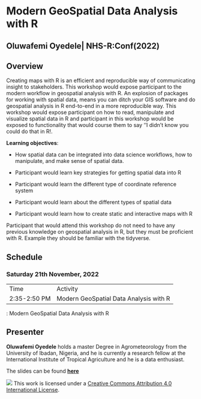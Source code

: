 # Modern GeoSpatial Data Analysis with R


## Oluwafemi Oyedele| NHS-R:Conf(2022)

## Overview

Creating maps with R is an efficient and reproducible way of communicating insight to stakeholders. This workshop would expose participant to the modern workflow in geospatial analysis with R. An explosion of packages for working with spatial data, means you can ditch your GIS software and do geospatial analysis in R end-to-end in a more reproducible way. This workshop would expose participant on how to read, manipulate and visualize spatial data in R and participant in this workshop would be exposed to functionality that would course them to say ‘’I didn’t  know you could do that in R!.


**Learning objectives**:

- How spatial data can be integrated into data science workflows, how to manipulate, and make sense of spatial data.

- Participant would learn key strategies for getting spatial data into R

- Participant would learn the different type of coordinate reference system

- Participant would learn about the different types of spatial data

- Participant would learn how to create static and interactive maps with R

Participant that would attend this workshop do not need to have any previous knowledge on geospatial analysis in R, but they must be proficient with R. Example they should be familiar with the tidyverse.


## Schedule

### Saturday 21th November, 2022

|              |                                        |
  |--------------|----------------------------------------|
  | Time         |  Activity                              |
  | 2:35-2:50 PM | Modern GeoSpatial Data Analysis with R |

  : Modern GeoSpatial Data Analysis with R

## Presenter

**Oluwafemi Oyedele** holds a master Degree in Agrometeorology from the University of Ibadan, Nigeria, and he is currently a research fellow at the International Institute of Tropical Agriculture and he is a data enthusiast.

The slides can be found [**here**](https://bb1464.github.io/Modern-GeoSpatial-Data-Analysis-with-R/)

![](https://i.creativecommons.org/l/by/4.0/88x31.png) This work is licensed under a [Creative Commons Attribution 4.0 International License](https://creativecommons.org/licenses/by/4.0/).

